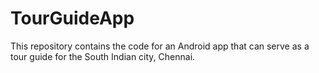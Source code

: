 # TourGuideApp

This repository contains the code for an Android app that can serve as a tour guide for the South Indian city, Chennai.

